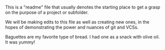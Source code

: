 This is a "readme" file that usually denotes the starting place to get a grasp on the purpose of a project or subfolder.

We will be making edits to this file as well as creating new ones, in the hopes of demonstrating the power and nuances of git and VCSs.


Baguettes are my favorite type of bread. I had one as a snack with olive oil. It was yummy!